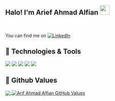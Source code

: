 ## Halo! I'm **Arief Ahmad Alfian** <img src="https://raw.githubusercontent.com/iampavangandhi/iampavangandhi/master/gifs/Hi.gif" width="30px"></h2> 
 
<br><br>You can find me on [![LinkedIn][1.1]][1] 

## 🔧 Technologies & Tools
![](https://img.shields.io/badge/Code-Kotlin-informational?style=flat&logo=kotlin&logoColor=white&color=1C68C5)
![](https://img.shields.io/badge/Code-Java-informational?style=flat&logo=java&logoColor=white&color=1C68C5)
![](https://img.shields.io/badge/Code-Javascript-informational?style=flat&logo=javascript&logoColor=white&color=1C68C5)
![](https://img.shields.io/badge/OS-Windows-informational?style=flat&logo=windows&logoColor=white&color=1C68C5)
![](https://img.shields.io/badge/OS-Android-informational?style=flat&logo=android&logoColor=white&color=1C68C5)

## 🌱 Github Values
  <a href="https://github.com/arifahmadalfian/arifahmadalfian">
    <img align="center" src="https://github-readme-stats.vercel.app/api/top-langs/?username=arifahmadalfian&layout=compact&hide=php,css,html&text_color=C9CACC&title_color=FFFFFF&icon_color=1C68C5&bg_color=0D1117" />
  </a>
  <a href="https://github.com/arifahmadalfian/arifahmadalfian">
    <img align="center" src="https://github-readme-stats.vercel.app/api?username=arifahmadalfian&show_icons=true&line_height=20&count_private=true&text_color=C9CACC&title_color=FFFFFF&icon_color=1C68C5&bg_color=0D1117" alt="Arif Ahmad Alfian GitHub Values" />
  </a>

<!-- icons without padding -->
[1.1]: https://img.shields.io/badge/LinkedIn-0077B5?style=for-the-badge&logo=linkedin&logoColor=white

<!-- links to your social media accounts -->
[1]: https://www.linkedin.com/in/arief-ahmad-alfian-879555170/
